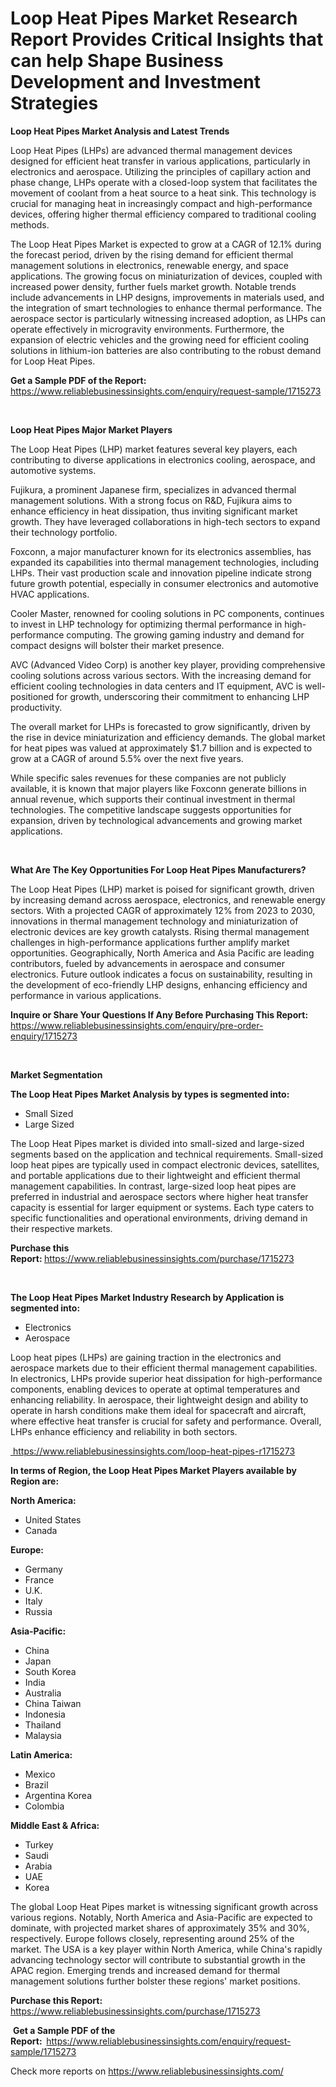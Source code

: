<p><h1>Loop Heat Pipes Market Research Report Provides Critical Insights that can help Shape Business Development and Investment Strategies</h1></p><p><strong>Loop Heat Pipes Market Analysis and Latest Trends</strong></p>
<p><p>Loop Heat Pipes (LHPs) are advanced thermal management devices designed for efficient heat transfer in various applications, particularly in electronics and aerospace. Utilizing the principles of capillary action and phase change, LHPs operate with a closed-loop system that facilitates the movement of coolant from a heat source to a heat sink. This technology is crucial for managing heat in increasingly compact and high-performance devices, offering higher thermal efficiency compared to traditional cooling methods.</p><p>The Loop Heat Pipes Market is expected to grow at a CAGR of 12.1% during the forecast period, driven by the rising demand for efficient thermal management solutions in electronics, renewable energy, and space applications. The growing focus on miniaturization of devices, coupled with increased power density, further fuels market growth. Notable trends include advancements in LHP designs, improvements in materials used, and the integration of smart technologies to enhance thermal performance. The aerospace sector is particularly witnessing increased adoption, as LHPs can operate effectively in microgravity environments. Furthermore, the expansion of electric vehicles and the growing need for efficient cooling solutions in lithium-ion batteries are also contributing to the robust demand for Loop Heat Pipes.</p></p>
<p><strong>Get a Sample PDF of the Report:&nbsp;</strong> <a href="https://www.reliablebusinessinsights.com/enquiry/request-sample/1715273?utm_campaign=3133&utm_medium=2&utm_source=Github&utm_content=ia&utm_term=28032025&utm_id=loop-heat-pipes">https://www.reliablebusinessinsights.com/enquiry/request-sample/1715273</a></p>
<p>&nbsp;</p>
<p><strong>Loop Heat Pipes Major Market Players</strong></p>
<p><p>The Loop Heat Pipes (LHP) market features several key players, each contributing to diverse applications in electronics cooling, aerospace, and automotive systems. </p><p>Fujikura, a prominent Japanese firm, specializes in advanced thermal management solutions. With a strong focus on R&D, Fujikura aims to enhance efficiency in heat dissipation, thus inviting significant market growth. They have leveraged collaborations in high-tech sectors to expand their technology portfolio.</p><p>Foxconn, a major manufacturer known for its electronics assemblies, has expanded its capabilities into thermal management technologies, including LHPs. Their vast production scale and innovation pipeline indicate strong future growth potential, especially in consumer electronics and automotive HVAC applications.</p><p>Cooler Master, renowned for cooling solutions in PC components, continues to invest in LHP technology for optimizing thermal performance in high-performance computing. The growing gaming industry and demand for compact designs will bolster their market presence.</p><p>AVC (Advanced Video Corp) is another key player, providing comprehensive cooling solutions across various sectors. With the increasing demand for efficient cooling technologies in data centers and IT equipment, AVC is well-positioned for growth, underscoring their commitment to enhancing LHP productivity.</p><p>The overall market for LHPs is forecasted to grow significantly, driven by the rise in device miniaturization and efficiency demands. The global market for heat pipes was valued at approximately $1.7 billion and is expected to grow at a CAGR of around 5.5% over the next five years.</p><p>While specific sales revenues for these companies are not publicly available, it is known that major players like Foxconn generate billions in annual revenue, which supports their continual investment in thermal technologies. The competitive landscape suggests opportunities for expansion, driven by technological advancements and growing market applications.</p></p>
<p>&nbsp;</p>
<p><strong>What Are The Key Opportunities For Loop Heat Pipes Manufacturers?</strong></p>
<p><p>The Loop Heat Pipes (LHP) market is poised for significant growth, driven by increasing demand across aerospace, electronics, and renewable energy sectors. With a projected CAGR of approximately 12% from 2023 to 2030, innovations in thermal management technology and miniaturization of electronic devices are key growth catalysts. Rising thermal management challenges in high-performance applications further amplify market opportunities. Geographically, North America and Asia Pacific are leading contributors, fueled by advancements in aerospace and consumer electronics. Future outlook indicates a focus on sustainability, resulting in the development of eco-friendly LHP designs, enhancing efficiency and performance in various applications.</p></p>
<p><strong>Inquire or Share Your Questions If Any Before Purchasing This Report:</strong> <a href="https://www.reliablebusinessinsights.com/enquiry/pre-order-enquiry/1715273?utm_campaign=3133&utm_medium=2&utm_source=Github&utm_content=ia&utm_term=28032025&utm_id=loop-heat-pipes">https://www.reliablebusinessinsights.com/enquiry/pre-order-enquiry/1715273</a></p>
<p>&nbsp;</p>
<p><strong>Market Segmentation</strong></p>
<p><strong>The Loop Heat Pipes Market Analysis by types is segmented into:</strong></p>
<p><ul><li>Small Sized</li><li>Large Sized</li></ul></p>
<p><p>The Loop Heat Pipes market is divided into small-sized and large-sized segments based on the application and technical requirements. Small-sized loop heat pipes are typically used in compact electronic devices, satellites, and portable applications due to their lightweight and efficient thermal management capabilities. In contrast, large-sized loop heat pipes are preferred in industrial and aerospace sectors where higher heat transfer capacity is essential for larger equipment or systems. Each type caters to specific functionalities and operational environments, driving demand in their respective markets.</p></p>
<p><strong>Purchase this Report:&nbsp;</strong><a href="https://www.reliablebusinessinsights.com/purchase/1715273?utm_campaign=3133&utm_medium=2&utm_source=Github&utm_content=ia&utm_term=28032025&utm_id=loop-heat-pipes">https://www.reliablebusinessinsights.com/purchase/1715273</a></p>
<p>&nbsp;</p>
<p><strong>The Loop Heat Pipes Market Industry Research by Application is segmented into:</strong></p>
<p><ul><li>Electronics</li><li>Aerospace</li></ul></p>
<p><p>Loop heat pipes (LHPs) are gaining traction in the electronics and aerospace markets due to their efficient thermal management capabilities. In electronics, LHPs provide superior heat dissipation for high-performance components, enabling devices to operate at optimal temperatures and enhancing reliability. In aerospace, their lightweight design and ability to operate in harsh conditions make them ideal for spacecraft and aircraft, where effective heat transfer is crucial for safety and performance. Overall, LHPs enhance efficiency and reliability in both sectors.</p></p>
<p><a href="https://www.reliablebusinessinsights.com/loop-heat-pipes-r1715273?utm_campaign=3133&utm_medium=2&utm_source=Github&utm_content=ia&utm_term=28032025&utm_id=loop-heat-pipes">&nbsp;https://www.reliablebusinessinsights.com/loop-heat-pipes-r1715273</a></p>
<p><strong>In terms of Region, the Loop Heat Pipes Market Players available by Region are:</strong></p>
<p>
    <p> <strong> North America: </strong>
        <ul>
            <li>United States</li>
            <li>Canada</li>
        </ul>
        </p> 
    <p> <strong> Europe: </strong>
        <ul>
            <li>Germany</li>
            <li>France</li>
            <li>U.K.</li>
            <li>Italy</li>
            <li>Russia</li>
        </ul>
        </p> 
    <p> <strong> Asia-Pacific: </strong>
        <ul>
            <li>China</li>
            <li>Japan</li>
            <li>South Korea</li>
            <li>India</li>
            <li>Australia</li>
            <li>China Taiwan</li>
            <li>Indonesia</li>
            <li>Thailand</li>
            <li>Malaysia</li>
        </ul>
        </p> 
    <p> <strong> Latin America: </strong>
        <ul>
            <li>Mexico</li>
            <li>Brazil</li>
            <li>Argentina Korea</li>
            <li>Colombia</li>
        </ul>
        </p> 
    <p> <strong> Middle East & Africa: </strong>
        <ul>
            <li>Turkey</li>
            <li>Saudi</li>
            <li>Arabia</li>
            <li>UAE</li>
            <li>Korea</li>
        </ul>
    </p>
    </p>
<p><p>The global Loop Heat Pipes market is witnessing significant growth across various regions. Notably, North America and Asia-Pacific are expected to dominate, with projected market shares of approximately 35% and 30%, respectively. Europe follows closely, representing around 25% of the market. The USA is a key player within North America, while China's rapidly advancing technology sector will contribute to substantial growth in the APAC region. Emerging trends and increased demand for thermal management solutions further bolster these regions' market positions.</p></p>
<p><strong>Purchase this Report: </strong><a href="https://www.reliablebusinessinsights.com/purchase/1715273?utm_campaign=3133&utm_medium=2&utm_source=Github&utm_content=ia&utm_term=28032025&utm_id=loop-heat-pipes">https://www.reliablebusinessinsights.com/purchase/1715273</a></p>
<p>&nbsp;<strong>Get a Sample PDF of the Report:&nbsp;&nbsp;</strong><a href="https://www.reliablebusinessinsights.com/enquiry/request-sample/1715273?utm_campaign=3133&utm_medium=2&utm_source=Github&utm_content=ia&utm_term=28032025&utm_id=loop-heat-pipes">https://www.reliablebusinessinsights.com/enquiry/request-sample/1715273</a></p>
<p><strong></strong></p>
<p>Check more reports on <a href="https://www.reliablebusinessinsights.com/?utm_campaign=3133&utm_medium=2&utm_source=Github&utm_content=ia&utm_term=28032025&utm_id=loop-heat-pipes">https://www.reliablebusinessinsights.com/</a></p>